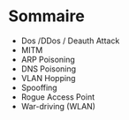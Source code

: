 # Sommaire 
* Dos /DDos / Deauth Attack
* MITM
* ARP Poisoning
* DNS Poisoning
* VLAN Hopping
* Spooffing
* Rogue Access Point 
* War-driving (WLAN)